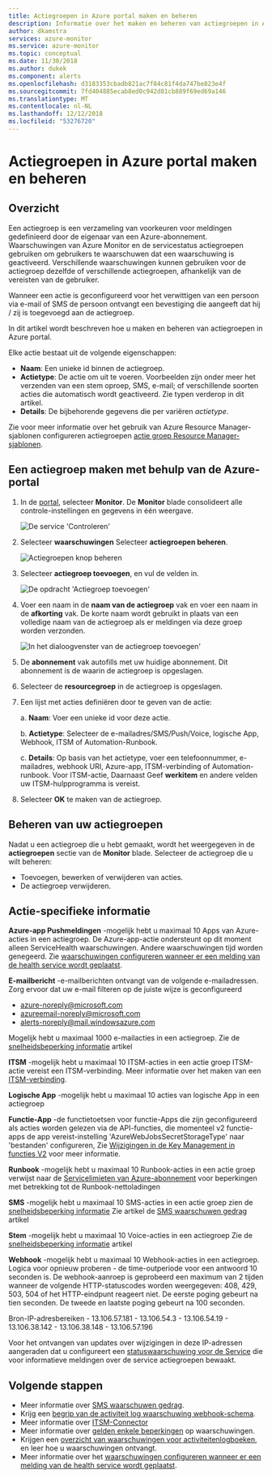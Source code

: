 ```yaml
---
title: Actiegroepen in Azure portal maken en beheren
description: Informatie over het maken en beheren van actiegroepen in Azure portal.
author: dkamstra
services: azure-monitor
ms.service: azure-monitor
ms.topic: conceptual
ms.date: 11/30/2018
ms.author: dukek
ms.component: alerts
ms.openlocfilehash: d3183353cbadb821ac7f84c81f4da747be823e4f
ms.sourcegitcommit: 7fd404885ecab8ed0c942d81cb889f69ed69a146
ms.translationtype: MT
ms.contentlocale: nl-NL
ms.lasthandoff: 12/12/2018
ms.locfileid: "53276720"
---
```

# <a name="create-and-manage-action-groups-in-the-azure-portal"></a>Actiegroepen in Azure portal maken en beheren
## <a name="overview"></a>Overzicht ##
Een actiegroep is een verzameling van voorkeuren voor meldingen gedefinieerd door de eigenaar van een Azure-abonnement. Waarschuwingen van Azure Monitor en de servicestatus actiegroepen gebruiken om gebruikers te waarschuwen dat een waarschuwing is geactiveerd. Verschillende waarschuwingen kunnen gebruiken voor de actiegroep dezelfde of verschillende actiegroepen, afhankelijk van de vereisten van de gebruiker.

Wanneer een actie is geconfigureerd voor het verwittigen van een persoon via e-mail of SMS de persoon ontvangt een bevestiging die aangeeft dat hij / zij is toegevoegd aan de actiegroep.

In dit artikel wordt beschreven hoe u maken en beheren van actiegroepen in Azure portal.

Elke actie bestaat uit de volgende eigenschappen:

* **Naam**: Een unieke id binnen de actiegroep.  
* **Actietype**: De actie om uit te voeren. Voorbeelden zijn onder meer het verzenden van een stem oproep, SMS, e-mail; of verschillende soorten acties die automatisch wordt geactiveerd. Zie typen verderop in dit artikel. 
* **Details**: De bijbehorende gegevens die per variëren *actietype*. 

Zie voor meer informatie over het gebruik van Azure Resource Manager-sjablonen configureren actiegroepen [actie groep Resource Manager-sjablonen](../../monitoring-and-diagnostics/monitoring-create-action-group-with-resource-manager-template.md).

## <a name="create-an-action-group-by-using-the-azure-portal"></a>Een actiegroep maken met behulp van de Azure-portal ##
1. In de [portal](https://portal.azure.com), selecteer **Monitor**. De **Monitor** blade consolideert alle controle-instellingen en gegevens in één weergave.

    ![De service 'Controleren'](./media/action-groups/home-monitor.png)
1. Selecteer **waarschuwingen** Selecteer **actiegroepen beheren**.

    ![Actiegroepen knop beheren](./media/action-groups/manage-action-groups.png)
1. Selecteer **actiegroep toevoegen**, en vul de velden in.

    ![De opdracht 'Actiegroep toevoegen'](./media/action-groups/add-action-group.png)
1. Voer een naam in de **naam van de actiegroep** vak en voer een naam in de **afkorting** vak. De korte naam wordt gebruikt in plaats van een volledige naam van de actiegroep als er meldingen via deze groep worden verzonden.

      ![In het dialoogvenster van de actiegroep toevoegen'](./media/action-groups/action-group-define.png)

1. De **abonnement** vak autofills met uw huidige abonnement. Dit abonnement is de waarin de actiegroep is opgeslagen.

1. Selecteer de **resourcegroep** in de actiegroep is opgeslagen.

1. Een lijst met acties definiëren door te geven van de actie:

    a. **Naam**: Voer een unieke id voor deze actie.

    b. **Actietype**: Selecteer de e-mailadres/SMS/Push/Voice, logische App, Webhook, ITSM of Automation-Runbook.

    c. **Details**: Op basis van het actietype, voer een telefoonnummer, e-mailadres, webhook URI, Azure-app, ITSM-verbinding of Automation-runbook. Voor ITSM-actie, Daarnaast Geef **werkitem** en andere velden uw ITSM-hulpprogramma is vereist.

1. Selecteer **OK** te maken van de actiegroep.

## <a name="manage-your-action-groups"></a>Beheren van uw actiegroepen ##
Nadat u een actiegroep die u hebt gemaakt, wordt het weergegeven in de **actiegroepen** sectie van de **Monitor** blade. Selecteer de actiegroep die u wilt beheren:

* Toevoegen, bewerken of verwijderen van acties.
* De actiegroep verwijderen.

## <a name="action-specific-information"></a>Actie-specifieke informatie
**Azure-app Pushmeldingen** -mogelijk hebt u maximaal 10 Apps van Azure-acties in een actiegroep. De Azure-app-actie ondersteunt op dit moment alleen ServiceHealth waarschuwingen. Andere waarschuwingen tijd worden genegeerd. Zie [waarschuwingen configureren wanneer er een melding van de health service wordt geplaatst](../../azure-monitor/platform/alerts-activity-log-service-notifications.md).

**E-mailbericht** -e-mailberichten ontvangt van de volgende e-mailadressen. Zorg ervoor dat uw e-mail filteren op de juiste wijze is geconfigureerd
   - azure-noreply@microsoft.com
   - azureemail-noreply@microsoft.com
   - alerts-noreply@mail.windowsazure.com

Mogelijk hebt u maximaal 1000 e-mailacties in een actiegroep. Zie de [snelheidsbeperking informatie](./../../monitoring-and-diagnostics/monitoring-alerts-rate-limiting.md) artikel

**ITSM** -mogelijk hebt u maximaal 10 ITSM-acties in een actie groep ITSM-actie vereist een ITSM-verbinding. Meer informatie over het maken van een [ITSM-verbinding](../../azure-monitor/platform/itsmc-overview.md).

**Logische App** -mogelijk hebt u maximaal 10 acties van logische App in een actiegroep

**Functie-App** -de functietoetsen voor functie-Apps die zijn geconfigureerd als acties worden gelezen via de API-functies, die momenteel v2 functie-apps de app vereist-instelling 'AzureWebJobsSecretStorageType' naar 'bestanden' configureren, Zie [ Wijzigingen in de Key Management in functies V2]( https://aka.ms/funcsecrets) voor meer informatie.

**Runbook** -mogelijk hebt u maximaal 10 Runbook-acties in een actie groep verwijst naar de [Servicelimieten van Azure-abonnement](../../azure-subscription-service-limits.md) voor beperkingen met betrekking tot de Runbook-nettoladingen

**SMS** -mogelijk hebt u maximaal 10 SMS-acties in een actie groep zien de [snelheidsbeperking informatie](./../../monitoring-and-diagnostics/monitoring-alerts-rate-limiting.md) Zie artikel de [SMS waarschuwen gedrag](../../monitoring-and-diagnostics/monitoring-sms-alert-behavior.md) artikel

**Stem** -mogelijk hebt u maximaal 10 Voice-acties in een actiegroep</dd>
Zie de [snelheidsbeperking informatie](./../../monitoring-and-diagnostics/monitoring-alerts-rate-limiting.md) artikel</dd>

**Webhook** -mogelijk hebt u maximaal 10 Webhook-acties in een actiegroep. Logica voor opnieuw proberen - de time-outperiode voor een antwoord 10 seconden is. De webhook-aanroep is geprobeerd een maximum van 2 tijden wanneer de volgende HTTP-statuscodes worden weergegeven: 408, 429, 503, 504 of het HTTP-eindpunt reageert niet. De eerste poging gebeurt na tien seconden. De tweede en laatste poging gebeurt na 100 seconden.

Bron-IP-adresbereiken
    - 13.106.57.181
    - 13.106.54.3
    - 13.106.54.19
    - 13.106.38.142
    - 13.106.38.148
    - 13.106.57.196

Voor het ontvangen van updates over wijzigingen in deze IP-adressen aangeraden dat u configureert een [statuswaarschuwing voor de Service](./../../monitoring-and-diagnostics/monitoring-service-notifications.md) die voor informatieve meldingen over de service actiegroepen bewaakt.


## <a name="next-steps"></a>Volgende stappen ##
* Meer informatie over [SMS waarschuwen gedrag](../../monitoring-and-diagnostics/monitoring-sms-alert-behavior.md).  
* Krijg een [begrip van de activiteit log waarschuwing webhook-schema](../../azure-monitor/platform/activity-log-alerts-webhook.md).  
* Meer informatie over [ITSM-Connector](../../azure-monitor/platform/itsmc-overview.md)
* Meer informatie over [gelden enkele beperkingen](../../monitoring-and-diagnostics/monitoring-alerts-rate-limiting.md) op waarschuwingen.
* Krijgen een [overzicht van waarschuwingen voor activiteitenlogboeken](../../monitoring-and-diagnostics/monitoring-overview-alerts.md), en leer hoe u waarschuwingen ontvangt.  
* Meer informatie over het [waarschuwingen configureren wanneer er een melding van de health service wordt geplaatst](../../azure-monitor/platform/alerts-activity-log-service-notifications.md).
